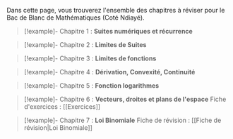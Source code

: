 Dans cette page, vous trouverez l'ensemble des chapitres à réviser pour le Bac de Blanc de Mathématiques (Coté Ndiayé).


> [!example]- Chapitre 1 : **Suites numériques et récurrence**

> [!example]- Chapitre 2 : **Limites de Suites**

> [!example]- Chapitre 3 : **Limites de fonctions**

> [!example]- Chapitre 4 : **Dérivation, Convexité, Continuité**

> [!example]- Chapitre 5 : **Fonction logarithmes**

> [!example]- Chapitre 6 : **Vecteurs, droites et plans de l'espace**
 > Fiche d'exercices : [[Exercices]]

> [!example]- Chapitre 7 : **Loi Binomiale**
 > Fiche de révision : [[Fiche de révision|Loi Binomiale]]